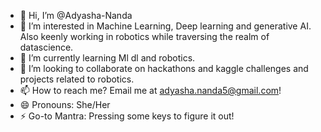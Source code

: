 - 👋 Hi, I’m @Adyasha-Nanda
- 👀 I’m interested in Machine Learning, Deep learning and generative AI. Also keenly working in robotics while traversing the realm of datascience.
- 🌱 I’m currently learning Ml dl and robotics.
- 💞️ I’m looking to collaborate on hackathons and kaggle challenges and projects related to robotics.
- 📫 How to reach me? Email me at adyasha.nanda5@gmail.com!
- 😄 Pronouns: She/Her
- ⚡ Go-to Mantra: Pressing some keys to figure it out!

<!---
Adyasha-Nanda/Adyasha-Nanda is a ✨ special ✨ repository because its `README.md` (this file) appears on your GitHub profile.
You can click the Preview link to take a look at your changes.
--->
